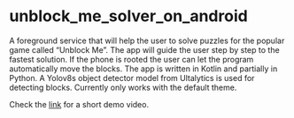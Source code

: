 # unblock_me_solver_on_android
A foreground service that will help the user to solve puzzles for the popular game called “Unblock Me”. 
The app will guide the user step by step to the fastest solution.
If the phone is rooted the user can let the program automatically move the blocks.
The app is written in Kotlin and partially in Python. 
A Yolov8s object detector model from Ultalytics is used for detecting blocks. 
Currently only works with the default theme.

Check the [link](https://drive.google.com/file/d/1sJswbeBapq-kefH3gZifg3wDtTrtcI5R/view?usp=sharing) for a short demo video.
